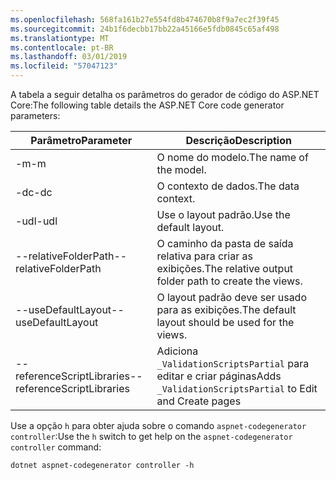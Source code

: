 ```yaml
---
ms.openlocfilehash: 568fa161b27e554fd8b474670b8f9a7ec2f39f45
ms.sourcegitcommit: 24b1f6decbb17bb22a45166e5fdb0845c65af498
ms.translationtype: MT
ms.contentlocale: pt-BR
ms.lasthandoff: 03/01/2019
ms.locfileid: "57047123"
---
```

<span data-ttu-id="8f621-101">A tabela a seguir detalha os parâmetros do gerador de código do ASP.NET Core:</span><span class="sxs-lookup"><span data-stu-id="8f621-101">The following table details the ASP.NET Core code generator parameters:</span></span>

| <span data-ttu-id="8f621-102">Parâmetro</span><span class="sxs-lookup"><span data-stu-id="8f621-102">Parameter</span></span>               | <span data-ttu-id="8f621-103">Descrição</span><span class="sxs-lookup"><span data-stu-id="8f621-103">Description</span></span>|
| ----------------- | ------------ |
| <span data-ttu-id="8f621-104">-m</span><span class="sxs-lookup"><span data-stu-id="8f621-104">-m</span></span>  | <span data-ttu-id="8f621-105">O nome do modelo.</span><span class="sxs-lookup"><span data-stu-id="8f621-105">The name of the model.</span></span> |
| <span data-ttu-id="8f621-106">-dc</span><span class="sxs-lookup"><span data-stu-id="8f621-106">-dc</span></span>  | <span data-ttu-id="8f621-107">O contexto de dados.</span><span class="sxs-lookup"><span data-stu-id="8f621-107">The data context.</span></span> |
| <span data-ttu-id="8f621-108">-udl</span><span class="sxs-lookup"><span data-stu-id="8f621-108">-udl</span></span> | <span data-ttu-id="8f621-109">Use o layout padrão.</span><span class="sxs-lookup"><span data-stu-id="8f621-109">Use the default layout.</span></span> |
| <span data-ttu-id="8f621-110">--relativeFolderPath</span><span class="sxs-lookup"><span data-stu-id="8f621-110">--relativeFolderPath</span></span> | <span data-ttu-id="8f621-111">O caminho da pasta de saída relativa para criar as exibições.</span><span class="sxs-lookup"><span data-stu-id="8f621-111">The relative output folder path to create the views.</span></span> |
| <span data-ttu-id="8f621-112">--useDefaultLayout</span><span class="sxs-lookup"><span data-stu-id="8f621-112">--useDefaultLayout</span></span> | <span data-ttu-id="8f621-113">O layout padrão deve ser usado para as exibições.</span><span class="sxs-lookup"><span data-stu-id="8f621-113">The default layout should be used for the views.</span></span> |
| <span data-ttu-id="8f621-114">--referenceScriptLibraries</span><span class="sxs-lookup"><span data-stu-id="8f621-114">--referenceScriptLibraries</span></span> | <span data-ttu-id="8f621-115">Adiciona `_ValidationScriptsPartial` para editar e criar páginas</span><span class="sxs-lookup"><span data-stu-id="8f621-115">Adds `_ValidationScriptsPartial` to Edit and Create pages</span></span> |

<span data-ttu-id="8f621-116">Use a opção `h` para obter ajuda sobre o comando `aspnet-codegenerator controller`:</span><span class="sxs-lookup"><span data-stu-id="8f621-116">Use the `h` switch to get help on the `aspnet-codegenerator controller` command:</span></span>

```console
dotnet aspnet-codegenerator controller -h
```